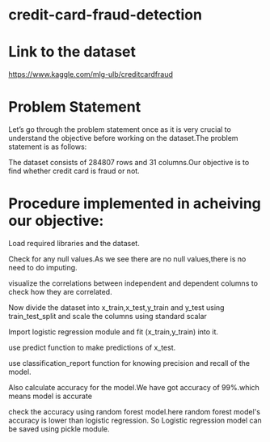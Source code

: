 # credit-card-fraud-detection
# Link to the dataset
https://www.kaggle.com/mlg-ulb/creditcardfraud
# Problem Statement
Let’s go through the problem statement once as it is very crucial to understand the objective before working on the dataset.The problem statement is as follows:

The dataset consists of 284807 rows and 31 columns.Our objective is to find whether credit card is fraud or not.

# Procedure implemented in acheiving our objective:
Load required libraries and the dataset.

Check for any null values.As we see there are no null values,there is no need to do imputing.

visualize the correlations between independent and dependent columns to check how they are correlated.

Now divide the dataset into x_train,x_test,y_train and y_test using train_test_split and scale the columns using standard scalar

Import logistic regression module and fit (x_train,y_train) into it.

use predict function to make predictions of x_test.

use classification_report function for knowing precision and recall of the model.

Also calculate accuracy for the model.We have got accuracy of 99%.which means model is accurate

check the accuracy using random forest model.here random forest model's accuracy is lower than logistic regression. So Logistic regression model can be saved using pickle module.






